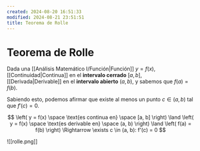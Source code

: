 ```yaml
---
created: 2024-08-20 16:51:33
modified: 2024-08-21 23:51:51
title: Teorema de Rolle
---
```


# Teorema de Rolle

Dada una [[Análisis Matemático I/Función|Función]] $y = f(x)$, [[Continuidad|Continua]] en el **intervalo cerrado** $[a, b]$, [[Derivada|Derivable]] en el **intervalo abierto** $(a, b)$, y sabemos que $f(a) = f(b)$.

Sabiendo esto, podemos afirmar que existe al menos un punto $c \in (a, b)$ tal que $f'(c) = 0$.

$$
\left( y = f(x) \space \text{es continua en} \space [a, b] \right) \land
\left( y = f(x) \space \text{es derivable en} \space (a, b) \right) \land
\left( f(a) = f(b) \right) \Rightarrow
\exists c \in (a, b): f'(c) = 0
$$

![[rolle.png]]

